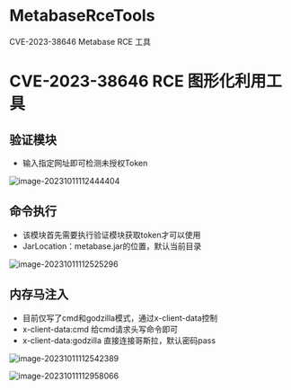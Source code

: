 # MetabaseRceTools
CVE-2023-38646 Metabase RCE 工具



# CVE-2023-38646 RCE 图形化利用工具

## 验证模块

- 输入指定网址即可检测未授权Token

![image-20231011112444404](https://boogipop-1314143616.cos.ap-beijing.myqcloud.com/image-20231011112444404.png)

## 命令执行

- 该模块首先需要执行验证模块获取token才可以使用
- JarLocation：metabase.jar的位置，默认当前目录

![image-20231011112525296](https://boogipop-1314143616.cos.ap-beijing.myqcloud.com/image-20231011112525296.png)

## 内存马注入

- 目前仅写了cmd和godzilla模式，通过x-client-data控制
- x-client-data:cmd 给cmd请求头写命令即可
- x-client-data:godzilla 直接连接哥斯拉，默认密码pass

![image-20231011112542389](https://boogipop-1314143616.cos.ap-beijing.myqcloud.com/image-20231011112542389.png)



![image-20231011112958066](https://boogipop-1314143616.cos.ap-beijing.myqcloud.com/image-20231011112958066.png)

